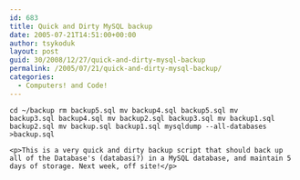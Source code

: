 ```yaml
---
id: 683
title: Quick and Dirty MySQL backup
date: 2005-07-21T14:51:00+00:00
author: tsykoduk
layout: post
guid: 30/2008/12/27/quick-and-dirty-mysql-backup
permalink: /2005/07/21/quick-and-dirty-mysql-backup/
categories:
  - Computers! and Code!
---
```

<code>cd ~/backup
	rm backup5.sql
	mv backup4.sql backup5.sql
	mv backup3.sql backup4.sql
	mv backup2.sql backup3.sql
	mv backup1.sql backup2.sql
	mv backup.sql backup1.sql
	mysqldump --all-databases &gt;backup.sql</code>

	<p>This is a very quick and dirty backup script that should back up all of the Database's (databasi?) in a MySQL database, and maintain 5 days of storage. Next week, off site!</p>